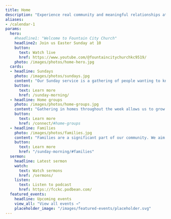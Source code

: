 ```yaml
---
title: Home
description: "Experience real community and meaningful relationships at Fountain City Church. Worship with Christ-centered followers who desire to know and glorify God and serve their community."
aliases:
- /calendar-1
params:
  hero:
    #headline1: "Welcome to Fountain City Church"
    headline2: Join us Easter Sunday at 10
    button:
      text: Watch live
      href: https://www.youtube.com/@fountaincitychurchkc9519/
    photo: /images/photos/home-hero.jpg
  cards:
  - headline: Sundays
    photo: /images/photos/sundays.jpg
    content: "Our Sunday service is a gathering of people wanting to know God. Together we worship God and learn from Him as we sing, pray, and hear from Scripture."
    button:
      text: Learn more
      href: /sunday-morning/
  - headline: Home groups
    photo: /images/photos/home-groups.jpg
    content: "Gathering in homes throughout the week allows us to grow in relationship with God and others. Our groups share meals, discuss life and God's Word, and pray for one another."
    button:
      text: Learn more
      href: /connect/#home-groups
  - headline: Families
    photo: /images/photos/families.jpg
    content: "Families are a significant part of our community. We aim to help kids of all ages grow as faithful followers of Jesus as we assist parents to raise them in the ways of God."
    button:
      text: Learn more
      href: "/sunday-morning/#families"
  sermon:
    headline: Latest sermon
    watch:
      text: Watch sermons
      href: /sermons/
    listen:
      text: Listen to podcast
      href: https://fcckc.podbean.com/
  featured_events:
    headline: Upcoming events
    view_all: "View all events →"
    placeholder_image: "/images/featured-events/placeholder.svg"
---
```

